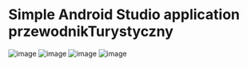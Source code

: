 # Simple Android Studio application przewodnikTurystyczny

![image](https://github.com/MarcinSzablak/przewodnikTurystyczny/assets/124191947/bceb3a0e-d2fa-4a6d-8ff9-6ffd4b983529)
![image](https://github.com/MarcinSzablak/przewodnikTurystyczny/assets/124191947/81d7e527-ec8e-438a-acd7-7b11e2f3fa4b)
![image](https://github.com/MarcinSzablak/przewodnikTurystyczny/assets/124191947/f25b0ad4-bba0-49c4-9b09-5495e7b20fdc)
![image](https://github.com/MarcinSzablak/przewodnikTurystyczny/assets/124191947/c1e7b9ea-9c0a-4e98-8a93-644bccc63cd8)
